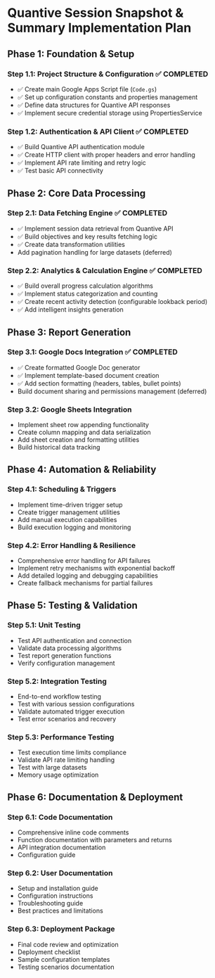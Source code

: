 # Quantive Session Snapshot & Summary Implementation Plan

## **Phase 1: Foundation & Setup**

### **Step 1.1: Project Structure & Configuration** ✅ COMPLETED
- ✅ Create main Google Apps Script file (`Code.gs`)
- ✅ Set up configuration constants and properties management
- ✅ Define data structures for Quantive API responses
- ✅ Implement secure credential storage using PropertiesService

### **Step 1.2: Authentication & API Client** ✅ COMPLETED
- ✅ Build Quantive API authentication module
- ✅ Create HTTP client with proper headers and error handling
- ✅ Implement API rate limiting and retry logic
- ✅ Test basic API connectivity

## **Phase 2: Core Data Processing**

### **Step 2.1: Data Fetching Engine** ✅ COMPLETED
- ✅ Implement session data retrieval from Quantive API
- ✅ Build objectives and key results fetching logic  
- ✅ Create data transformation utilities
- Add pagination handling for large datasets (deferred)

### **Step 2.2: Analytics & Calculation Engine** ✅ COMPLETED
- ✅ Build overall progress calculation algorithms
- ✅ Implement status categorization and counting
- ✅ Create recent activity detection (configurable lookback period)
- ✅ Add intelligent insights generation

## **Phase 3: Report Generation**

### **Step 3.1: Google Docs Integration** ✅ COMPLETED
- ✅ Create formatted Google Doc generator
- ✅ Implement template-based document creation
- ✅ Add section formatting (headers, tables, bullet points)
- Build document sharing and permissions management (deferred)

### **Step 3.2: Google Sheets Integration**
- Implement sheet row appending functionality
- Create column mapping and data serialization
- Add sheet creation and formatting utilities
- Build historical data tracking

## **Phase 4: Automation & Reliability**

### **Step 4.1: Scheduling & Triggers**
- Implement time-driven trigger setup
- Create trigger management utilities
- Add manual execution capabilities
- Build execution logging and monitoring

### **Step 4.2: Error Handling & Resilience**
- Comprehensive error handling for API failures
- Implement retry mechanisms with exponential backoff
- Add detailed logging and debugging capabilities
- Create fallback mechanisms for partial failures

## **Phase 5: Testing & Validation**

### **Step 5.1: Unit Testing**
- Test API authentication and connection
- Validate data processing algorithms
- Test report generation functions
- Verify configuration management

### **Step 5.2: Integration Testing**
- End-to-end workflow testing
- Test with various session configurations
- Validate automated trigger execution
- Test error scenarios and recovery

### **Step 5.3: Performance Testing**
- Test execution time limits compliance
- Validate API rate limiting handling
- Test with large datasets
- Memory usage optimization

## **Phase 6: Documentation & Deployment**

### **Step 6.1: Code Documentation**
- Comprehensive inline code comments
- Function documentation with parameters and returns
- API integration documentation
- Configuration guide

### **Step 6.2: User Documentation**
- Setup and installation guide
- Configuration instructions
- Troubleshooting guide
- Best practices and limitations

### **Step 6.3: Deployment Package**
- Final code review and optimization
- Deployment checklist
- Sample configuration templates
- Testing scenarios documentation